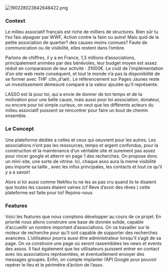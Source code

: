 
![190228023842648422.png](https://nsa40.casimages.com/img/2019/02/28//190228023842648422.png)


### Context


Le milieu associatif français est riche de milliers de structures. Bien sûr tu t’es fais alpaguer par WWF, Action contre la faim ou autre! Mais quid de la petite association de quartier? des causes moins connues? Faute de communication ou de visibilité, elles restent dans l’ombre.

Parlons de chiffres, il y a en France, 1,3 millions d’associations, principalement animées par des bénévoles, leur budget moyen est assez réduit en comparaison de leur activité : 31000€. Le coût de l’implémentation d’un site web reste conséquent, et tout le monde n’a pas la disponibilité de se former avec THP :clin_d'œil:. Le référencement sur Pages Jaunes reste un investissement démesuré comparé à la valeur ajoutée qu’il représente.

LASSO est là pour toi, qui a envie de donner de ton temps et de ta motivation pour une belle cause,  mais aussi pour toi association, donateur, ou encore pour toi simple curieux, on veut que les différents acteurs du milieu associatif puissent se rencontrer pour faire un bout de chemin ensemble.


### Le Concept


Une plateforme dédiée a celles et ceux qui oeuvrent pour les autres. Les associations n’ont pas les ressources, temps et argent confondus, pour la construction et la maintenance d’un véritable site et surement pas assez pour rincer google et atterrir en page 1 des recherches. On propose donc un mini-site, une sorte de vitrine. Ici, chaque asso aura la meme visibilité peu importe sa taille , avec les infos principales, les contacts et tout ce qu’il y a a savoir!

Alors si toi aussi comme Nekfeu tu ne les as pas cru quand ils te disaient que toutes les causes étaient vaines (cf Reve d’avoir des rêves ) cette plateforme est faite pour toi! Rejoins-nous 


### Features


Voici les features que nous comptons développer au cours de ce projet:
En priorité nous allons construire une base de donnée solide, capable d’accueillir un nombre important d’associations. On va travailler sur le moteur de recherche pour qu’il soit capable de supporter des recherches avancées. L’utilisateur pourra aussi être administrateur lorsqu’il s’agit de sa page. On va construire une page où seront rassemblées les news et events des assos. Il faut également que les utilisateurs puissent entrer en contact avec les associations représentées, et éventuellement envoyer des messages groupés. Enfin, on compte implanter l’API Google pour pouvoir repérer le lieu et le périmètre d’action de l’asso.


